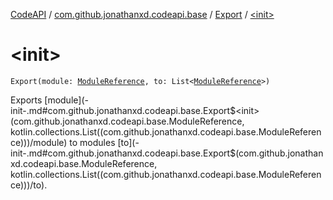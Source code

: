 [CodeAPI](../../index.md) / [com.github.jonathanxd.codeapi.base](../index.md) / [Export](index.md) / [&lt;init&gt;](.)

# &lt;init&gt;

`Export(module: `[`ModuleReference`](../-module-reference/index.md)`, to: List<`[`ModuleReference`](../-module-reference/index.md)`>)`

Exports [module](-init-.md#com.github.jonathanxd.codeapi.base.Export$<init>(com.github.jonathanxd.codeapi.base.ModuleReference, kotlin.collections.List((com.github.jonathanxd.codeapi.base.ModuleReference)))/module) to modules [to](-init-.md#com.github.jonathanxd.codeapi.base.Export$<init>(com.github.jonathanxd.codeapi.base.ModuleReference, kotlin.collections.List((com.github.jonathanxd.codeapi.base.ModuleReference)))/to).

